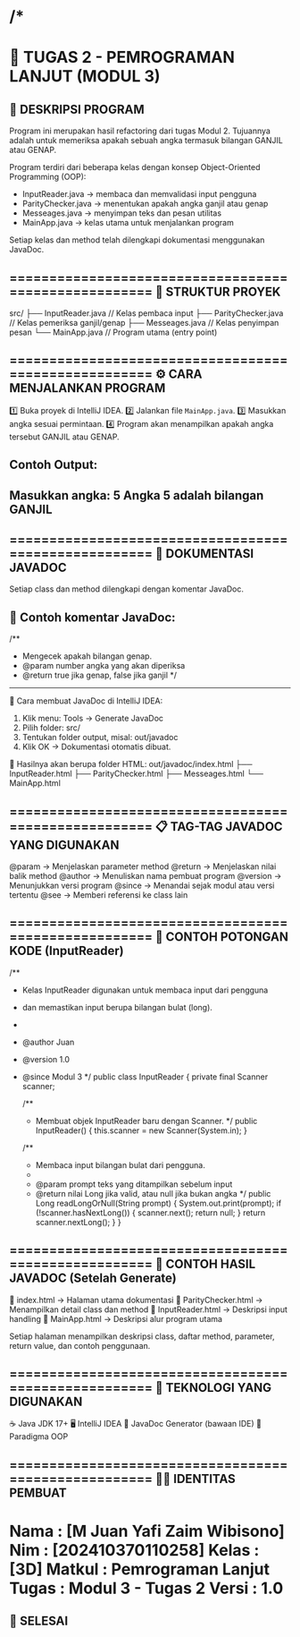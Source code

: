 /*
=====================================================
🧮  TUGAS 2 - PEMROGRAMAN LANJUT (MODUL 3)
=====================================================

📘 DESKRIPSI PROGRAM
-----------------------------------------------------
Program ini merupakan hasil refactoring dari tugas Modul 2.
Tujuannya adalah untuk memeriksa apakah sebuah angka
termasuk bilangan GANJIL atau GENAP.

Program terdiri dari beberapa kelas dengan konsep
Object-Oriented Programming (OOP):
- InputReader.java   → membaca dan memvalidasi input pengguna
- ParityChecker.java → menentukan apakah angka ganjil atau genap
- Messeages.java     → menyimpan teks dan pesan utilitas
- MainApp.java       → kelas utama untuk menjalankan program

Setiap kelas dan method telah dilengkapi dokumentasi
menggunakan JavaDoc.

=====================================================
🧱 STRUKTUR PROYEK
-----------------------------------------------------
src/
├── InputReader.java     // Kelas pembaca input
├── ParityChecker.java   // Kelas pemeriksa ganjil/genap
├── Messeages.java       // Kelas penyimpan pesan
└── MainApp.java         // Program utama (entry point)

=====================================================
⚙️  CARA MENJALANKAN PROGRAM
-----------------------------------------------------
1️⃣ Buka proyek di IntelliJ IDEA.
2️⃣ Jalankan file `MainApp.java`.
3️⃣ Masukkan angka sesuai permintaan.
4️⃣ Program akan menampilkan apakah angka tersebut
GANJIL atau GENAP.

Contoh Output:
-----------------------------------------------------
Masukkan angka: 5
Angka 5 adalah bilangan GANJIL
-----------------------------------------------------

=====================================================
🧠  DOKUMENTASI JAVADOC
-----------------------------------------------------
Setiap class dan method dilengkapi dengan komentar JavaDoc.

🔹 Contoh komentar JavaDoc:
-----------------------------------------------------
/**
* Mengecek apakah bilangan genap.
* @param number angka yang akan diperiksa
* @return true jika genap, false jika ganjil
  */
-----------------------------------------------------

🔹 Cara membuat JavaDoc di IntelliJ IDEA:
1. Klik menu: Tools → Generate JavaDoc
2. Pilih folder: src/
3. Tentukan folder output, misal: out/javadoc
4. Klik OK → Dokumentasi otomatis dibuat.

📁 Hasilnya akan berupa folder HTML:
out/javadoc/index.html
├── InputReader.html
├── ParityChecker.html
├── Messeages.html
└── MainApp.html

=====================================================
📋  TAG-TAG JAVADOC YANG DIGUNAKAN
-----------------------------------------------------
@param    → Menjelaskan parameter method
@return   → Menjelaskan nilai balik method
@author   → Menuliskan nama pembuat program
@version  → Menunjukkan versi program
@since    → Menandai sejak modul atau versi tertentu
@see      → Memberi referensi ke class lain

=====================================================
🧩  CONTOH POTONGAN KODE (InputReader)
-----------------------------------------------------
/**
* Kelas InputReader digunakan untuk membaca input dari pengguna
* dan memastikan input berupa bilangan bulat (long).
*
* @author Juan
* @version 1.0
* @since Modul 3
  */
  public class InputReader {
  private final Scanner scanner;

  /**
    * Membuat objek InputReader baru dengan Scanner.
      */
      public InputReader() {
      this.scanner = new Scanner(System.in);
      }

  /**
    * Membaca input bilangan bulat dari pengguna.
    *
    * @param prompt teks yang ditampilkan sebelum input
    * @return nilai Long jika valid, atau null jika bukan angka
      */
      public Long readLongOrNull(String prompt) {
      System.out.print(prompt);
      if (!scanner.hasNextLong()) {
      scanner.next();
      return null;
      }
      return scanner.nextLong();
      }
      }

=====================================================
🧾  CONTOH HASIL JAVADOC (Setelah Generate)
-----------------------------------------------------
📄 index.html → Halaman utama dokumentasi
📄 ParityChecker.html → Menampilkan detail class dan method
📄 InputReader.html → Deskripsi input handling
📄 MainApp.html → Deskripsi alur program utama

Setiap halaman menampilkan deskripsi class, daftar method,
parameter, return value, dan contoh penggunaan.

=====================================================
🧰  TEKNOLOGI YANG DIGUNAKAN
-----------------------------------------------------
☕ Java JDK 17+
🖥️ IntelliJ IDEA
📜 JavaDoc Generator (bawaan IDE)
🧩 Paradigma OOP

=====================================================
👨‍💻  IDENTITAS PEMBUAT
-----------------------------------------------------
Nama    : [M Juan Yafi Zaim Wibisono]
Nim     : [202410370110258]
Kelas   : [3D]
Matkul  : Pemrograman Lanjut
Tugas   : Modul 3 - Tugas 2
Versi   : 1.0
=====================================================

🏁  SELESAI
-----------------------------------------------------
